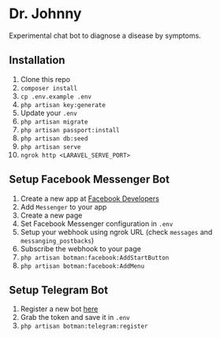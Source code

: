 # Dr. Johnny

Experimental chat bot to diagnose a disease by symptoms.

## Installation

1. Clone this repo
2. `composer install`
3. `cp .env.example .env`
4. `php artisan key:generate`
5. Update your `.env`
6. `php artisan migrate`
7. `php artisan passport:install` 
8. `php artisan db:seed`
9. `php artisan serve`
10. `ngrok http <LARAVEL_SERVE_PORT>`

## Setup Facebook Messenger Bot

1. Create a new app at [Facebook Developers](https://developers.facebook.com)
2. Add `Messenger` to your app
3. Create a new page
4. Set Facebook Messenger configuration in `.env`
5. Setup your webhook using ngrok URL (check `messages` and `messanging_postbacks`)
6. Subscribe the webhook to your page
7. `php artisan botman:facebook:AddStartButton`
8. `php artisan botman:facebook:AddMenu`

## Setup Telegram Bot

1. Register a new bot [here](https://core.telegram.org/bots#3-how-do-i-create-a-bot)
2. Grab the token and save it in `.env`
3. `php artisan botman:telegram:register`

